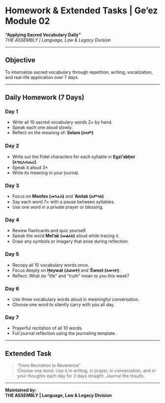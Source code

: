 
# Homework & Extended Tasks | Ge’ez Module 02  
**“Applying Sacred Vocabulary Daily”**  
*THE ASSEMBLY | Language, Law & Legacy Division*

---

## Objective  
To internalize sacred vocabulary through repetition, writing, vocalization, and real-life application over 7 days.

---

## Daily Homework (7 Days)

### Day 1
- Write all 10 sacred vocabulary words 2× by hand.
- Speak each one aloud slowly.
- Reflect on the meaning of: **Selam (ሰላም)**

### Day 2
- Write out the Fidel characters for each syllable in **Egzi’abḥer (እግዚአብሔር)**
- Speak it aloud 3×
- Write its meaning in your journal.

### Day 3
- Focus on **Menfes (መንፈስ)** and **ʾAmlak (አምላክ)**
- Say each word 7× with a pause between syllables.
- Use one word in a private prayer or blessing.

### Day 4
- Review flashcards and quiz yourself.
- Speak the word **Mel’ak (መልአክ)** aloud while tracing it.
- Draw any symbols or imagery that arise during reflection.

### Day 5
- Recopy all 10 vocabulary words once.
- Focus deeply on **Ḥeywat (ሕይወት)** and **ʾĒwnet (እውነት)**.
- Reflect: What do “life” and “truth” mean to you this week?

### Day 6
- Use three vocabulary words aloud in meaningful conversation.
- Choose one word to silently carry with you all day.

### Day 7
- Prayerful recitation of all 10 words.
- Full journal reflection using the journaling template.

---

## Extended Task

> “From Recitation to Reverence”  
Choose one word. Use it in writing, in prayer, in conversation, and in your thoughts each day for 3 days straight. Journal the results.

---

**Maintained by:**  
**THE ASSEMBLY | Language, Law & Legacy Division**
